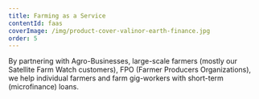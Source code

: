 ```yaml
---
title: Farming as a Service
contentId: faas
coverImage: /img/product-cover-valinor-earth-finance.jpg
order: 5
---
```


By partnering with Agro-Businesses, large-scale farmers (mostly our Satellite Farm Watch customers), FPO (Farmer Producers Organizations), we help individual farmers and farm gig-workers with short-term (microfinance) loans.
